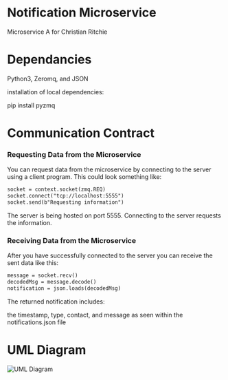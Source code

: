 # Notification Microservice
Microservice A for Christian Ritchie


# Dependancies
Python3,
Zeromq, and
JSON

installation of local dependencies:

pip install pyzmq


# Communication Contract


### Requesting Data from the Microservice

You can request data from the microservice by connecting to the server using a client program. This could look something like:

```markdown
socket = context.socket(zmq.REQ)
socket.connect("tcp://localhost:5555")
socket.send(b"Requesting information")
```
The server is being hosted on port 5555. Connecting to the server requests the information. 

### Receiving Data from the Microservice
After you have successfully connected to the server you can receive the sent data like this:
```markdown
message = socket.recv()
decodedMsg = message.decode()
notification = json.loads(decodedMsg)
```
The returned notification includes:

the timestamp, type, contact, and message as seen within the notifications.json file


# UML Diagram

![UML Diagram](images/UML.jpeg)
















